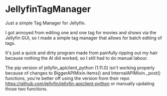 # JellyfinTagManager
Just a simple Tag Manager for Jellyfin.

I got annoyed from editing one and one tag for movies and shows via the Jellyfin GUI, so I made a simple tag manager that allows for batch editing of tags.

It's just a quick and dirty program made from painfully ripping out my hair because nothing the AI did worked, so I still had to do manual labour.

The pip version of jellyfin_apiclient_python (1.11.0) isn't working properly because of changes to BiggerAPIMixin.items() and InternalAPIMixin._post() functions, you're better off using the version from their repo https://github.com/jellyfin/jellyfin-apiclient-python or manually updating those two functions.
